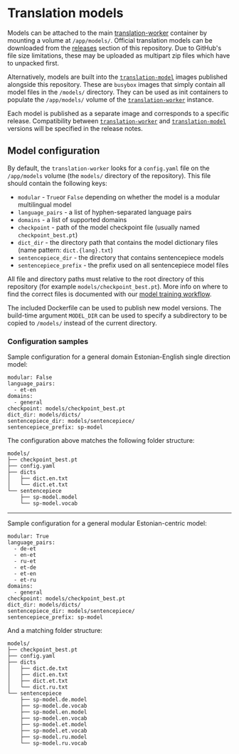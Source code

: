 # Translation models

Models can be attached to the main [translation-worker](https://github.com/project-mtee/translation-worker) container by
mounting a volume at `/app/models/`. Official translation models can be downloaded from the 
[releases](https://github.com/project-mtee/translation-worker/releases) section of this repository. Due to GitHub's 
file size limitations, these may be uploaded as multipart zip files which have to unpacked first.

Alternatively, models are built into the [`translation-model`](https://ghcr.io/project-mtee/translation-model) images 
published alongside this repository. These are `busybox` images that simply contain all model files in the 
`/models/` directory. They can be used as init containers to populate the `/app/models/` volume of the 
[`translation-worker`](https://ghcr.io/project-mtee/translation-worker) instance. 

Each model is published as a separate image and corresponds to a specific release. Compatibility between 
[`translation-worker`](https://ghcr.io/project-mtee/translation-worker) and 
[`translation-model`](https://ghcr.io/project-mtee/translation-model) versions will be specified in the release notes.

## Model configuration

By default, the `translation-worker` looks for a `config.yaml` file on the `/app/models` volume (the `models/` directory
of the repository). This file should contain the following keys:

- `modular` - `True`or `False` depending on whether the model is a modular multilingual model
- `language_pairs` - a list of hyphen-separated language pairs
- `domains` - a list of supported domains
- `checkpoint` - path of the model checkpoint file (usually named `checkpoint_best.pt`)
- `dict_dir` - the directory path that contains the model dictionary files (name pattern: `dict.{lang}.txt`)
- `sentencepiece_dir` - the directory that contains sentencepiece models
- `sentencepiece_prefix` - the prefix used on all sentencepiece model files

All file and directory paths must relative to the root directory of this repository (for example 
`models/checkpoint_best.pt`). More info on where to find the correct files is documented with our 
[model training workflow](https://github.com/Project-MTee/model_training).

The included Dockerfile can be used to publish new model versions. The build-time argument `MODEL_DIR` can be used to
specify a subdirectory to be copied to `/models/` instead of the current directory.

### Configuration samples

Sample configuration for a general domain Estonian-English single direction model:

```
modular: False
language_pairs:
  - et-en
domains:
  - general
checkpoint: models/checkpoint_best.pt
dict_dir: models/dicts/
sentencepiece_dir: models/sentencepiece/
sentencepiece_prefix: sp-model
```

The configuration above matches the following folder structure:

```
models/
├── checkpoint_best.pt
├── config.yaml
├── dicts
│   ├── dict.en.txt
│   └── dict.et.txt
└── sentencepiece
    ├── sp-model.model
    └── sp-model.vocab
```

---

Sample configuration for a general modular Estonian-centric model:

```
modular: True
language_pairs:
  - de-et
  - en-et
  - ru-et
  - et-de
  - et-en
  - et-ru
domains:
  - general
checkpoint: models/checkpoint_best.pt
dict_dir: models/dicts/
sentencepiece_dir: models/sentencepiece/
sentencepiece_prefix: sp-model
```

And a matching folder structure:

```
models/
├── checkpoint_best.pt
├── config.yaml
├── dicts
│   ├── dict.de.txt
│   ├── dict.en.txt
│   ├── dict.et.txt
│   └── dict.ru.txt
└── sentencepiece
    ├── sp-model.de.model
    ├── sp-model.de.vocab
    ├── sp-model.en.model
    ├── sp-model.en.vocab
    ├── sp-model.et.model
    ├── sp-model.et.vocab
    ├── sp-model.ru.model
    └── sp-model.ru.vocab
```
